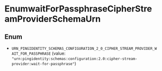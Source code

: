

# EnumwaitForPassphraseCipherStreamProviderSchemaUrn

## Enum


* `URN_PINGIDENTITY_SCHEMAS_CONFIGURATION_2_0_CIPHER_STREAM_PROVIDER_WAIT_FOR_PASSPHRASE` (value: `"urn:pingidentity:schemas:configuration:2.0:cipher-stream-provider:wait-for-passphrase"`)




